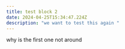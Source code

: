 ```yaml
---
title: test block 2
date: 2024-04-25T15:34:47.224Z
description: "we want to test this again "
---
```

why is the first one not around